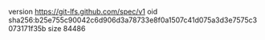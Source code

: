 version https://git-lfs.github.com/spec/v1
oid sha256:b25e755c90042c6d906d3a78733e8f0a1507c41d075a3d3e7575c3073171f35b
size 84486
